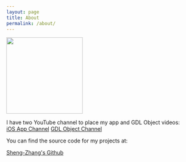 ```yaml
---
layout: page
title: About
permalink: /about/
---
```

<img src="../assets/ShengZhang.jpg" width="200" height="200">

I have two YouTube channel to place my app and GDL Object videos:  
[iOS App Channel](https://www.youtube.com/channel/UCo8c0A2cIGrkhNa1sghe9Xw)
[GDL Object Channel](https://www.youtube.com/channel/UCkqz4PdeC-6fFErm24P3zyw)

You can find the source code for my projects at:

[Sheng-Zhang's Github](https://github.com/Sheng-Zhang)


